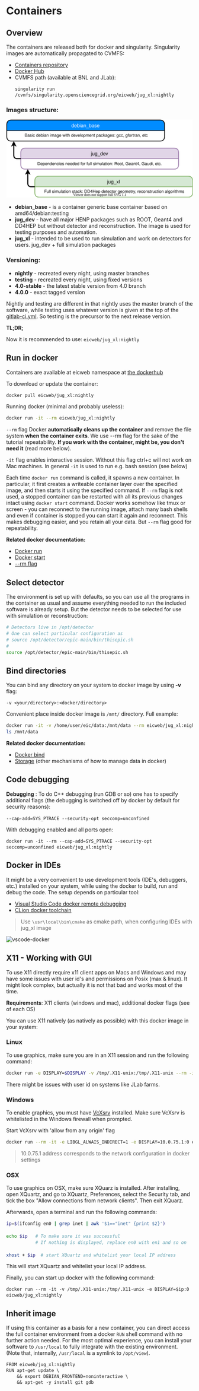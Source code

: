 # Containers

## Overview

The containers are released both for docker and singularity. Singularity images are automatically propagated to CVMFS:

- [Containers repository](https://eicweb.phy.anl.gov/containers)
- [Docker Hub](https://hub.docker.com/u/eicweb)
- CVMFS path (available at BNL and JLab):
  ```
  singularity run /cvmfs/singularity.opensciencegrid.org/eicweb/jug_xl:nightly
  ```

### Images structure:

![hierarchy](image-hierarhy.svg)



- **debian_base** - is a container generic base container based on amd64/debian:testing
- **jug_dev** - have all major HENP packages such as ROOT, Geant4 and DD4HEP but without detector and reconstruction. The image is used for testing purposes and automation.
- **jug_xl** - intended to be used to run simulation and work on detectors for users. jug_dev + full simulation packages



### Versioning:


- **nightly** - recreated every night, using master branches
- **testing** - recreated every night, using fixed versions
- **4.0-stable** - the latest stable version from 4.0 branch
- **4.0.0** - exact tagged version


Nightly and testing are different in that nightly uses the master branch of the software, while testing uses
whatever version is given at the top of the [gitlab-ci.yml](https://eicweb.phy.anl.gov/containers/eic_container/-/blob/master/.gitlab-ci.yml#L68).
So testing is the precursor to the next release version.


**TL;DR;**

Now it is recommended to use: ```eicweb/jug_xl:nightly```


## Run in docker

Containers are available at eicweb namespace at
[the dockerhub](https://hub.docker.com/u/eicweb)

To download or update the container:

```bash
docker pull eicweb/jug_xl:nightly
```

Running docker (minimal and probably useless):

```bash
docker run -it --rm eicweb/jug_xl:nightly
```


```--rm``` flag Docker **automatically cleans up the container** and remove the file system
**when the container exits**. We use --rm flag for the sake of the tutorial repeatability. **If you work with the container,
might be, you don't need it** (read more below).

```-it``` flag enables interactive session. Without this flag ctrl+c will not work on Mac
machines. In general `-it` is used to run e.g. bash session (see below)


Each time `docker run` command is called, it spawns a new container.
In particular, it first creates a writeable container layer over the
specified image, and then starts it using the specified command. If `--rm` flag is not used,
a stopped container can be restarted with all its previous changes intact using `docker start` command.
Docker works somehow like tmux or screen - you can reconnect to the running image,
attach many bash shells and even if container is stopped you can start it again and reconnect.
This makes debugging easier, and you retain all your data. But `--rm` flag good for repeatability.

**Related docker documentation:**


- [Docker run](https://docs.docker.com/engine/reference/commandline/run/)
- [Docker start](https://docs.docker.com/engine/reference/commandline/start/)
- [--rm flag](https://docs.docker.com/engine/reference/run/#clean-up---rm)



## Select detector

The environment is set up with defaults, so you can use all the programs
in the container as usual and assume everything needed to run the included software
is already setup. But the detector needs to be selected for use with
simulation or reconstruction:

```bash
# Detectors live in /opt/detector
# One can select particular configuration as
# source /opt/detector/epic-main/bin/thisepic.sh
#
source /opt/detector/epic-main/bin/thisepic.sh
```



## Bind directories

You can bind any directory on your system to docker image by using **-v** flag:

```
-v <your/directory>:<docker/directory>
```

Convenient place inside docker image is `/mnt/` directory. Full example:

```bash
docker run -it -v /home/user/eic/data:/mnt/data --rm eicweb/jug_xl:nightly
ls /mnt/data
```

**Related docker documentation:**

- [Docker bind](https://docs.docker.com/storage/bind-mounts/)
- [Storage](https://docs.docker.com/storage/) (other mechanisms of how to manage data in docker)


## Code debugging

**Debugging** : To do C++ debugging (run GDB or so) one has to specify additional flags
(the debugging is switched off by docker by default for security reasons):

```--cap-add=SYS_PTRACE --security-opt seccomp=unconfined```

With debugging enabled and all ports open:

```
docker run -it --rm --cap-add=SYS_PTRACE --security-opt seccomp=unconfined eicweb/jug_xl:nightly
```


## Docker in IDEs

It might be a very convenient to use development tools (IDE's, debuggers, etc.)
installed on your system, while using the docker to build, run and debug the code.
The setup depends on particular tool:

- [Visual Studio Code docker remote debugging](https://code.visualstudio.com/docs/remote/remote-overview)
- [CLion docker toolchain](https://www.jetbrains.com/help/clion/clion-toolchains-in-docker.html)

> Use `\usr\local\bin\cmake` as cmake path, when configuring IDEs with jug_xl image

![vscode-docker](vscode_docker.png ':size=800')

## X11 - Working with GUI

To use X11 directly require x11 client apps on Macs and Windows
and may have some issues with user id's and permissions on Posix (max & linux).
It might look complex, but actually it is not that bad and works most of the time.


**Requirements**: X11 clients (windows and mac), additional docker flags (see of each OS)

You can use X11 natively (as natively as possible) with this docker image in your system:

### Linux

To use graphics, make sure you are in an X11 session and run the following command:

```bash
docker run -e DISPLAY=$DISPLAY -v /tmp/.X11-unix:/tmp/.X11-unix --rm -it --user $(id -u) eicweb/jug_xl:nightly
```

There might be issues with user id on systems like JLab farms.

### Windows

To enable graphics, you must have [VcXsrv](https://sourceforge.net/projects/vcxsrv/files/latest/download) installed.
Make sure VcXsrv is whitelisted in the Windows firewall when prompted.

Start VcXsrv with 'allow from any origin' flag

```bash
docker run --rm -it -e LIBGL_ALWAIS_INDIRECT=1 -e DISPLAY=10.0.75.1:0 eicweb/jug_xl:nightly
```

> 10.0.75.1 address corresponds to the network configuration in docker settings


### OSX

To use graphics on OSX, make sure XQuarz is installed.
After installing, open XQuartz, and go to XQuartz, Preferences, select the Security tab, and tick the box
"Allow connections from network clients". Then exit XQuarz.

Afterwards, open a terminal and run the following commands:

```bash
ip=$(ifconfig en0 | grep inet | awk '$1=="inet" {print $2}')

echo $ip   # To make sure it was successful
           # If nothing is displayed, replace en0 with en1 and so on

xhost + $ip  # start XQuartz and whitelist your local IP address

```

This will start XQuartz and whitelist your local IP address.

Finally, you can start up docker with the following command:

```
docker run --rm -it -v /tmp/.X11-unix:/tmp/.X11-unix -e DISPLAY=$ip:0 eicweb/jug_xl:nightly
```


## Inherit image

If using this container as a basis for a new container, you can direct access
the full container environment from a docker ``RUN`` shell command with no further
action needed. For the most optimal experience, you can install your software to
``/usr/local`` to fully integrate with the existing environment. (Note that, internally,
``/usr/local`` is a symlink to ``/opt/view``).

```
FROM eicweb/jug_xl:nightly
RUN apt-get update \
    && export DEBIAN_FRONTEND=noninteractive \
    && apt-get -y install git gdb
```
